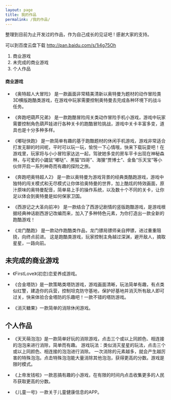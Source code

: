 ```yaml
---
layout: page
title: 我的作品
permalink: /我的作品/
---
```

整理到目前为止开发过的作品，作为自己成长的见证吧 ! 感谢大家的支持。

可以到百度云盘下载   <http://pan.baidu.com/s/1i4g75Oh>

1. 商业游戏
2. 未完成的商业游戏
3. 个人作品
 
 

#### 商业游戏

* 《奥特超人大冒险》
   是一款画面非常精美清新以奥特曼为题材的动作冒险类3D横版跑酷类游戏，在游戏中玩家需要控制奥特曼去完成各种环境下的战斗任务。

* 《奔跑吧葫芦兄弟》
是一款跑酷冒险闯关类动作冒险手机小游戏，游戏中玩家需要控制角色葫芦娃进行各种关卡的跑酷冒险挑战，游戏中关卡丰富多变，道具也是十分多种多样。

* 《嘟哒快跑》
是一款简单有趣的基于跑酷题材的休闲手机游戏，游戏非常适合打发无聊的时间呢，平时可以玩一玩，愉悦一下心情哦，快来下载玩耍吧！在游戏里，玩家将与小小冒险家达达一起，驾驶她多变的房车平卡出现在神秘森林，与可爱的小鼹鼠“嘟哒”、黑猫“四哥”、海狸“贾博士”、金鱼“乐天宝”等小伙伴开启一系列神奇而有趣的探险之旅。

* 《奔跑吧奥特超人2》
是一款以奥特曼为游戏背景的经典类酷跑游戏，游戏中独特的闯关模式和无尽模式让你体验奥特曼的世界，加上酷炫的特效画面，原汁原味的奥特曼配音，简单易上手的操作系统，以及数十个不同的关卡，让你足以体会到奥特曼是如何保家卫国。

* 《西游记之大圣向前冲》
是一款结合了西游记剧情的竖版跑酷游戏，是游戏根据经典神话剧西游记改编而来，加入了多种特色元素，为你打造出一款全新的跑酷游戏！

* 《龙门酷跑》
是一款动作跑酷类作品，龙门镖局镖师亲自押镖，进过重重阻挠，向终点前进。 这是跑酷类游戏，玩家控制主角越过深渊，避开敌人，摘取星星，一路向前。

 

 

## 未完成的商业游戏
* 《FirstLove》(初恋)恋爱养成游戏。

* 《合金塔防》是一款策略类塔防游戏，游戏画面清晰，玩法简单有趣，有点类似红警，建造你的兵营，控制坦克防守基地，保护好基地并消灭所有敌人即可过关，快来体验合金塔防的乐趣吧！一款不错的塔防游戏。

* 《消灭糖果》一款简单的消除休闲游戏。

 

## 个人作品
* 《天天萌泡泡》是一款简单好玩的消除游戏，点击三个或以上同颜色、相连接的泡泡来进行消除，简单而有趣。  游戏玩法：类似消灭星星的玩法，点击三个或以上同颜色、相连接的泡泡进行消除。 一次消除的元素越多，就会产生越厉害的特殊泡泡。点击特殊泡泡能大量消除其他泡泡，获得更高的分数。游戏是限时模式。

* 《上帝发钱啦》一款恶搞有趣的小游戏，在有限的时间内点击收集更多的人民币获取更高的分数。

* 《儿童一号》一款关于儿童健康信息的APP。


